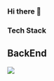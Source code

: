 ### Hi there 👋

### Tech Stack

## BackEnd
<a href="#" target="_blank"><img src="https://img.shields.io/badge/Flutter-#02569B?style=flat-square&logo=Flutter&logoColor=white"/>
